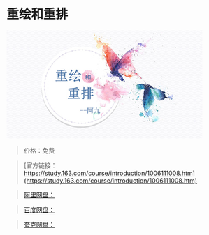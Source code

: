 # 重绘和重排

![img](../../../assets/study163/free/a6477c2b-62da-41a0-9a9e-a4ceb00caf69.jpg)

> 价格：免费

> [官方链接：https://study.163.com/course/introduction/1006111008.htm](https://study.163.com/course/introduction/1006111008.htm)

> [阿里网盘：]()

> [百度网盘：]()

> [夸克网盘：]()
